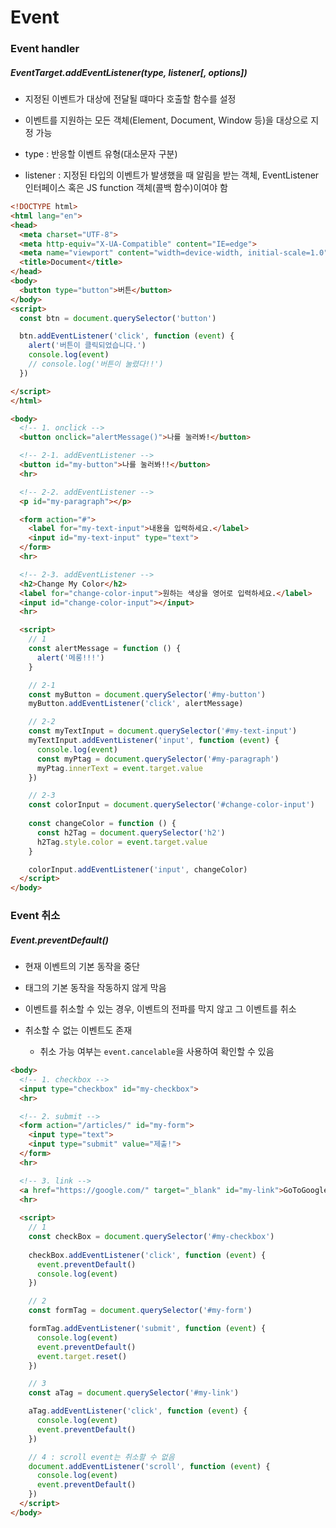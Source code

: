 # Event

### Event handler 

##### EventTarget.addEventListener(type, listener[, options])

* 지정된 이벤트가 대상에 전달될 떄마다 호출할 함수를 설정
* 이벤트를 지원하는 모든 객체(Element, Document, Window 등)을 대상으로 지정 가능

* type : 반응할 이벤트 유형(대소문자 구분)
* listener : 지정된 타입의 이벤트가 발생했을 때 알림을 받는 객체, EventListener 인터페이스 혹은 JS function 객체(콜백 함수)이여야 함

```html
<!DOCTYPE html>
<html lang="en">
<head>
  <meta charset="UTF-8">
  <meta http-equiv="X-UA-Compatible" content="IE=edge">
  <meta name="viewport" content="width=device-width, initial-scale=1.0">
  <title>Document</title>
</head>
<body>
  <button type="button">버튼</button>
</body>
<script>
  const btn = document.querySelector('button')

  btn.addEventListener('click', function (event) {
    alert('버튼이 클릭되었습니다.')
    console.log(event)
    // console.log('버튼이 눌렸다!!')
  })

</script>
</html>
```

```html
<body>
  <!-- 1. onclick -->
  <button onclick="alertMessage()">나를 눌러봐!</button>

  <!-- 2-1. addEventListener -->
  <button id="my-button">나를 눌러봐!!</button>
  <hr>

  <!-- 2-2. addEventListener -->
  <p id="my-paragraph"></p>

  <form action="#">
    <label for="my-text-input">내용을 입력하세요.</label>
    <input id="my-text-input" type="text">
  </form>
  <hr>

  <!-- 2-3. addEventListener -->
  <h2>Change My Color</h2>
  <label for="change-color-input">원하는 색상을 영어로 입력하세요.</label>
  <input id="change-color-input"></input>
  <hr>

  <script>
    // 1
    const alertMessage = function () {
      alert('메롱!!!')
    }

    // 2-1
    const myButton = document.querySelector('#my-button')
    myButton.addEventListener('click', alertMessage)

    // 2-2
    const myTextInput = document.querySelector('#my-text-input')
    myTextInput.addEventListener('input', function (event) {
      console.log(event)
      const myPtag = document.querySelector('#my-paragraph')
      myPtag.innerText = event.target.value
    })

    // 2-3
    const colorInput = document.querySelector('#change-color-input')
    
    const changeColor = function () {
      const h2Tag = document.querySelector('h2')
      h2Tag.style.color = event.target.value
    }

    colorInput.addEventListener('input', changeColor)
  </script>
</body>
```

### Event 취소

##### Event.preventDefault()

* 현재 이벤트의 기본 동작을 중단
* 태그의 기본 동작을 작동하지 않게 막음

* 이벤트를 취소할 수 있는 경우, 이벤트의 전파를 막지 않고 그 이벤트를 취소

* 취소할 수 없는 이벤트도 존재
  * 취소 가능 여부는 `event.cancelable`을 사용하여 확인할 수 있음

```html
<body>
  <!-- 1. checkbox -->
  <input type="checkbox" id="my-checkbox">
  <hr>

  <!-- 2. submit -->
  <form action="/articles/" id="my-form">
    <input type="text">
    <input type="submit" value="제출!">
  </form>
  <hr>

  <!-- 3. link -->
  <a href="https://google.com/" target="_blank" id="my-link">GoToGoogle</a>
  <hr>
  
  <script>
    // 1
    const checkBox = document.querySelector('#my-checkbox')
    
    checkBox.addEventListener('click', function (event) {
      event.preventDefault()
      console.log(event)
    })

    // 2
    const formTag = document.querySelector('#my-form')

    formTag.addEventListener('submit', function (event) {
      console.log(event)
      event.preventDefault()
      event.target.reset()
    })

    // 3
    const aTag = document.querySelector('#my-link')

    aTag.addEventListener('click', function (event) {
      console.log(event)
      event.preventDefault()
    })

    // 4 : scroll event는 취소할 수 없음
    document.addEventListener('scroll', function (event) {
      console.log(event)
      event.preventDefault()
    })
  </script>
</body>
```

